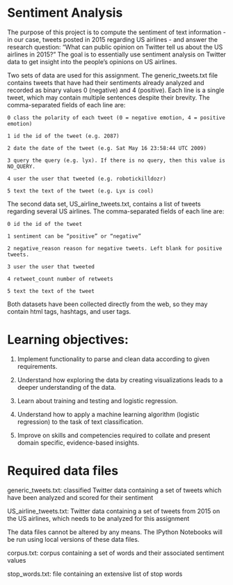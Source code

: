# Sentiment Analysis
The purpose of this project is to compute the sentiment of text information - in our case, tweets posted in 2015 regarding US airlines - and answer the research question: “What can public opinion on Twitter tell us about the US airlines in 2015?” The goal is to essentially use sentiment analysis on Twitter data to get insight into the people’s opinions on US airlines.


Two sets of data are used for this assignment. The generic_tweets.txt file contains tweets that have had their sentiments already analyzed and recorded as binary values 0 (negative) and 4 (positive). Each line is a single tweet, which may contain multiple sentences despite their brevity. The comma-separated fields of each line are:

    0 class the polarity of each tweet (0 = negative emotion, 4 = positive emotion)

    1 id the id of the tweet (e.g. 2087)

    2 date the date of the tweet (e.g. Sat May 16 23:58:44 UTC 2009)

    3 query the query (e.g. lyx). If there is no query, then this value is NO_QUERY.

    4 user the user that tweeted (e.g. robotickilldozr)

    5 text the text of the tweet (e.g. Lyx is cool)

The second data set, US_airline_tweets.txt, contains a list of tweets regarding several US airlines. The comma-separated fields of each line are:

    0 id the id of the tweet
  
    1 sentiment can be “positive” or “negative”
  
    2 negative_reason reason for negative tweets. Left blank for positive tweets.
  
    3 user the user that tweeted
  
    4 retweet_count number of retweets
  
    5 text the text of the tweet
  
Both datasets have been collected directly from the web, so they may contain html tags, hashtags, and user tags.

# Learning objectives:

  1. Implement functionality to parse and clean data according to given requirements.

  2. Understand how exploring the data by creating visualizations leads to a deeper understanding of the data.

  3. Learn about training and testing and logistic regression.

  4. Understand how to apply a machine learning algorithm (logistic regression) to the task of text classification.

  5. Improve on skills and competencies required to collate and present domain specific, evidence-based insights.

# Required data files

  generic_tweets.txt: classified Twitter data containing a set of tweets which have been analyzed and scored for their sentiment

  US_airline_tweets.txt: Twitter data containing a set of tweets from 2015 on the US airlines, which needs to be analyzed for this assignment
  
  The data files cannot be altered by any means. The IPython Notebooks will be run using local versions of these data files.
  
  corpus.txt: corpus containing a set of words and their associated sentiment values
  
  stop_words.txt: file containing an extensive list of stop words



